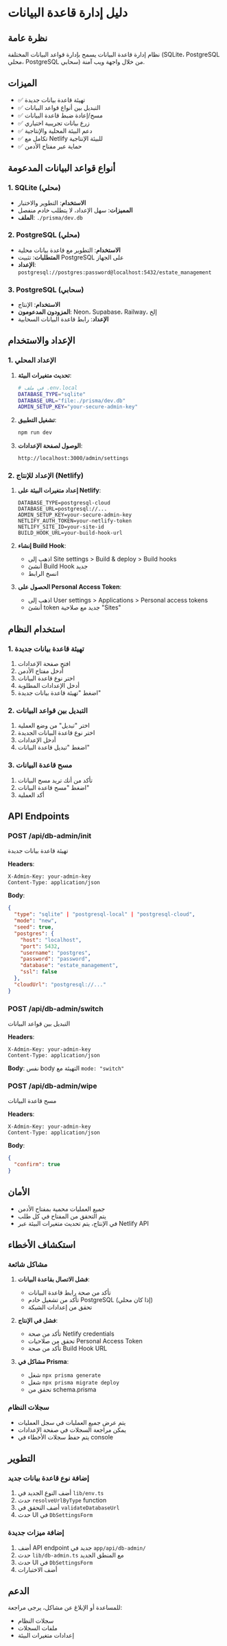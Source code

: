 # دليل إدارة قاعدة البيانات

## نظرة عامة

نظام إدارة قاعدة البيانات يسمح بإدارة قواعد البيانات المختلفة (SQLite، PostgreSQL محلي، PostgreSQL سحابي) من خلال واجهة ويب آمنة.

## الميزات

- ✅ تهيئة قاعدة بيانات جديدة
- ✅ التبديل بين أنواع قواعد البيانات
- ✅ مسح/إعادة ضبط قاعدة البيانات
- ✅ زرع بيانات تجريبية اختياري
- ✅ دعم البيئة المحلية والإنتاجية
- ✅ تكامل مع Netlify للبيئة الإنتاجية
- ✅ حماية عبر مفتاح الأدمن

## أنواع قواعد البيانات المدعومة

### 1. SQLite (محلي)
- **الاستخدام**: التطوير والاختبار
- **المميزات**: سهل الإعداد، لا يتطلب خادم منفصل
- **الملف**: `./prisma/dev.db`

### 2. PostgreSQL (محلي)
- **الاستخدام**: التطوير مع قاعدة بيانات محلية
- **المتطلبات**: تثبيت PostgreSQL على الجهاز
- **الإعداد**: `postgresql://postgres:password@localhost:5432/estate_management`

### 3. PostgreSQL (سحابي)
- **الاستخدام**: الإنتاج
- **المزودون المدعومون**: Neon، Supabase، Railway، إلخ
- **الإعداد**: رابط قاعدة البيانات السحابية

## الإعداد والاستخدام

### 1. الإعداد المحلي

1. **تحديث متغيرات البيئة**:
   ```bash
   # في ملف .env.local
   DATABASE_TYPE="sqlite"
   DATABASE_URL="file:./prisma/dev.db"
   ADMIN_SETUP_KEY="your-secure-admin-key"
   ```

2. **تشغيل التطبيق**:
   ```bash
   npm run dev
   ```

3. **الوصول لصفحة الإعدادات**:
   ```
   http://localhost:3000/admin/settings
   ```

### 2. الإعداد للإنتاج (Netlify)

1. **إعداد متغيرات البيئة على Netlify**:
   ```
   DATABASE_TYPE=postgresql-cloud
   DATABASE_URL=postgresql://...
   ADMIN_SETUP_KEY=your-secure-admin-key
   NETLIFY_AUTH_TOKEN=your-netlify-token
   NETLIFY_SITE_ID=your-site-id
   BUILD_HOOK_URL=your-build-hook-url
   ```

2. **إنشاء Build Hook**:
   - اذهب إلى Site settings > Build & deploy > Build hooks
   - أنشئ Build Hook جديد
   - انسخ الرابط

3. **الحصول على Personal Access Token**:
   - اذهب إلى User settings > Applications > Personal access tokens
   - أنشئ token جديد مع صلاحية "Sites"

## استخدام النظام

### 1. تهيئة قاعدة بيانات جديدة

1. افتح صفحة الإعدادات
2. أدخل مفتاح الأدمن
3. اختر نوع قاعدة البيانات
4. أدخل الإعدادات المطلوبة
5. اضغط "تهيئة قاعدة بيانات جديدة"

### 2. التبديل بين قواعد البيانات

1. اختر "تبديل" من وضع العملية
2. اختر نوع قاعدة البيانات الجديدة
3. أدخل الإعدادات
4. اضغط "تبديل قاعدة البيانات"

### 3. مسح قاعدة البيانات

1. تأكد من أنك تريد مسح البيانات
2. اضغط "مسح قاعدة البيانات"
3. أكد العملية

## API Endpoints

### POST /api/db-admin/init
تهيئة قاعدة بيانات جديدة

**Headers**:
```
X-Admin-Key: your-admin-key
Content-Type: application/json
```

**Body**:
```json
{
  "type": "sqlite" | "postgresql-local" | "postgresql-cloud",
  "mode": "new",
  "seed": true,
  "postgres": {
    "host": "localhost",
    "port": 5432,
    "username": "postgres",
    "password": "password",
    "database": "estate_management",
    "ssl": false
  },
  "cloudUrl": "postgresql://..."
}
```

### POST /api/db-admin/switch
التبديل بين قواعد البيانات

**Headers**:
```
X-Admin-Key: your-admin-key
Content-Type: application/json
```

**Body**: نفس body التهيئة مع `mode: "switch"`

### POST /api/db-admin/wipe
مسح قاعدة البيانات

**Headers**:
```
X-Admin-Key: your-admin-key
Content-Type: application/json
```

**Body**:
```json
{
  "confirm": true
}
```

## الأمان

- جميع العمليات محمية بمفتاح الأدمن
- يتم التحقق من المفتاح في كل طلب
- في الإنتاج، يتم تحديث متغيرات البيئة عبر Netlify API

## استكشاف الأخطاء

### مشاكل شائعة

1. **فشل الاتصال بقاعدة البيانات**:
   - تأكد من صحة رابط قاعدة البيانات
   - تأكد من تشغيل خادم PostgreSQL (إذا كان محلي)
   - تحقق من إعدادات الشبكة

2. **فشل في الإنتاج**:
   - تأكد من صحة Netlify credentials
   - تحقق من صلاحيات Personal Access Token
   - تأكد من صحة Build Hook URL

3. **مشاكل في Prisma**:
   - شغل `npx prisma generate`
   - شغل `npx prisma migrate deploy`
   - تحقق من schema.prisma

### سجلات النظام

- يتم عرض جميع العمليات في سجل العمليات
- يمكن مراجعة السجلات في صفحة الإعدادات
- يتم حفظ سجلات الأخطاء في console

## التطوير

### إضافة نوع قاعدة بيانات جديد

1. أضف النوع الجديد في `lib/env.ts`
2. حدث `resolveUrlByType` function
3. أضف التحقق في `validateDatabaseUrl`
4. حدث UI في `DbSettingsForm`

### إضافة ميزات جديدة

1. أضف API endpoint جديد في `app/api/db-admin/`
2. حدث `lib/db-admin.ts` مع المنطق الجديد
3. حدث UI في `DbSettingsForm`
4. أضف الاختبارات

## الدعم

للمساعدة أو الإبلاغ عن مشاكل، يرجى مراجعة:
- سجلات النظام
- ملفات السجلات
- إعدادات متغيرات البيئة